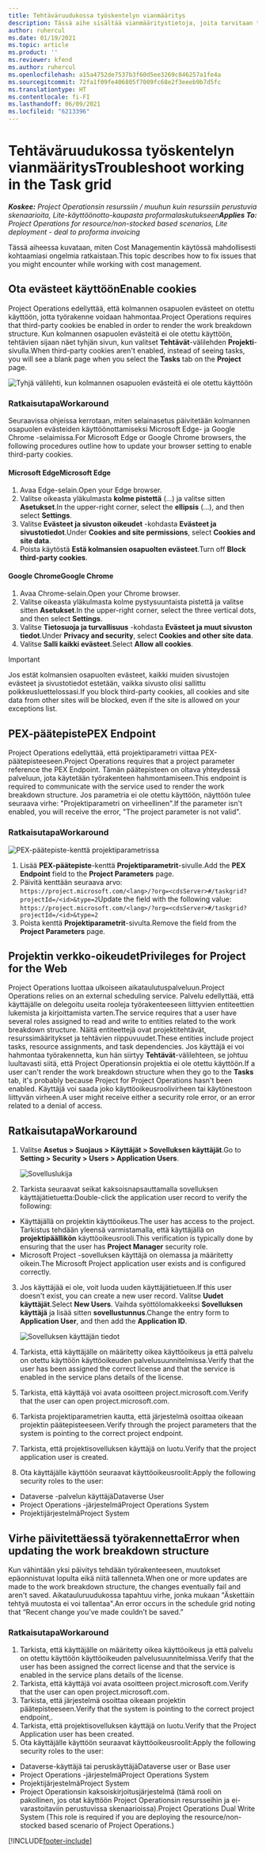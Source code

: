 ```yaml
---
title: Tehtäväruudukossa työskentelyn vianmääritys
description: Tässä aihe sisältää vianmääritystietoja, joita tarvitaan tehtäväruudukossa.
author: ruhercul
ms.date: 01/19/2021
ms.topic: article
ms.product: ''
ms.reviewer: kfend
ms.author: ruhercul
ms.openlocfilehash: a15a4752de7537b3f60d5ee3269c846257a1fe4a
ms.sourcegitcommit: 72fa1f09fe406805f7009fc68e2f3eeeb9b7d5fc
ms.translationtype: HT
ms.contentlocale: fi-FI
ms.lasthandoff: 06/09/2021
ms.locfileid: "6213396"
---
```

# <a name="troubleshoot-working-in-the-task-grid"></a><span data-ttu-id="0df86-103">Tehtäväruudukossa työskentelyn vianmääritys</span><span class="sxs-lookup"><span data-stu-id="0df86-103">Troubleshoot working in the Task grid</span></span> 

<span data-ttu-id="0df86-104">_**Koskee:** Project Operationsin resurssiin / muuhun kuin resurssiin perustuvia skenaarioita, Lite-käyttöönotto-kaupasta proformalaskutukseen_</span><span class="sxs-lookup"><span data-stu-id="0df86-104">_**Applies To:** Project Operations for resource/non-stocked based scenarios, Lite deployment - deal to proforma invoicing_</span></span>

<span data-ttu-id="0df86-105">Tässä aiheessa kuvataan, miten Cost Managementin käytössä mahdollisesti kohtaamiasi ongelmia ratkaistaan.</span><span class="sxs-lookup"><span data-stu-id="0df86-105">This topic describes how to fix issues that you might encounter while working with cost management.</span></span>

## <a name="enable-cookies"></a><span data-ttu-id="0df86-106">Ota evästeet käyttöön</span><span class="sxs-lookup"><span data-stu-id="0df86-106">Enable cookies</span></span>

<span data-ttu-id="0df86-107">Project Operations edellyttää, että kolmannen osapuolen evästeet on otettu käyttöön, jotta työrakenne voidaan hahmontaa.</span><span class="sxs-lookup"><span data-stu-id="0df86-107">Project Operations requires that third-party cookies be enabled in order to render the work breakdown structure.</span></span> <span data-ttu-id="0df86-108">Kun kolmannen osapuolen evästeitä ei ole otettu käyttöön, tehtävien sijaan näet tyhjän sivun, kun valitset **Tehtävät**-välilehden **Projekti**-sivulla.</span><span class="sxs-lookup"><span data-stu-id="0df86-108">When third-party cookies aren't enabled, instead of seeing tasks, you will see a blank page when you select the **Tasks** tab on the **Project** page.</span></span>

![Tyhjä välilehti, kun kolmannen osapuolen evästeitä ei ole otettu käyttöön](media/blankschedule.png)


### <a name="workaround"></a><span data-ttu-id="0df86-110">Ratkaisutapa</span><span class="sxs-lookup"><span data-stu-id="0df86-110">Workaround</span></span>
<span data-ttu-id="0df86-111">Seuraavissa ohjeissa kerrotaan, miten selainasetus päivitetään kolmannen osapuolen evästeiden käyttöönottamiseksi Microsoft Edge- ja Google Chrome -selaimissa.</span><span class="sxs-lookup"><span data-stu-id="0df86-111">For Microsoft Edge or Google Chrome browsers, the following procedures outline how to update your browser setting to enable third-party cookies.</span></span>

#### <a name="microsoft-edge"></a><span data-ttu-id="0df86-112">Microsoft Edge</span><span class="sxs-lookup"><span data-stu-id="0df86-112">Microsoft Edge</span></span>

1. <span data-ttu-id="0df86-113">Avaa Edge-selain.</span><span class="sxs-lookup"><span data-stu-id="0df86-113">Open your Edge browser.</span></span>
2. <span data-ttu-id="0df86-114">Valitse oikeasta yläkulmasta **kolme pistettä** (...) ja valitse sitten **Asetukset**.</span><span class="sxs-lookup"><span data-stu-id="0df86-114">In the upper-right corner, select the **ellipsis** (...), and then select **Settings**.</span></span>
3. <span data-ttu-id="0df86-115">Valitse **Evästeet ja sivuston oikeudet** -kohdasta **Evästeet ja sivustotiedot**.</span><span class="sxs-lookup"><span data-stu-id="0df86-115">Under **Cookies and site permissions**, select **Cookies and site data**.</span></span>
4. <span data-ttu-id="0df86-116">Poista käytöstä **Estä kolmansien osapuolten evästeet**.</span><span class="sxs-lookup"><span data-stu-id="0df86-116">Turn off **Block third-party cookies**.</span></span>

#### <a name="google-chrome"></a><span data-ttu-id="0df86-117">Google Chrome</span><span class="sxs-lookup"><span data-stu-id="0df86-117">Google Chrome</span></span>

1. <span data-ttu-id="0df86-118">Avaa Chrome-selain.</span><span class="sxs-lookup"><span data-stu-id="0df86-118">Open your Chrome browser.</span></span>
2. <span data-ttu-id="0df86-119">Valitse oikeasta yläkulmasta kolme pystysuuntaista pistettä ja valitse sitten **Asetukset**.</span><span class="sxs-lookup"><span data-stu-id="0df86-119">In the upper-right corner, select the three vertical dots, and then select **Settings**.</span></span>
3. <span data-ttu-id="0df86-120">Valitse **Tietosuoja ja turvallisuus** -kohdasta **Evästeet ja muut sivuston tiedot**.</span><span class="sxs-lookup"><span data-stu-id="0df86-120">Under **Privacy and security**, select **Cookies and other site data**.</span></span>
4. <span data-ttu-id="0df86-121">Valitse **Salli kaikki evästeet**.</span><span class="sxs-lookup"><span data-stu-id="0df86-121">Select **Allow all cookies**.</span></span>

> [!IMPORTANT]
> <span data-ttu-id="0df86-122">Jos estät kolmansien osapuolten evästeet, kaikki muiden sivustojen evästeet ja sivustotiedot estetään, vaikka sivusto olisi sallittu poikkeusluettelossasi.</span><span class="sxs-lookup"><span data-stu-id="0df86-122">If you block third-party cookies, all cookies and site data from other sites will be blocked, even if the site is allowed on your exceptions list.</span></span>

## <a name="pex-endpoint"></a><span data-ttu-id="0df86-123">PEX-päätepiste</span><span class="sxs-lookup"><span data-stu-id="0df86-123">PEX Endpoint</span></span>

<span data-ttu-id="0df86-124">Project Operations edellyttää, että projektiparametri viittaa PEX-päätepisteeseen.</span><span class="sxs-lookup"><span data-stu-id="0df86-124">Project Operations requires that a project parameter reference the PEX Endpoint.</span></span> <span data-ttu-id="0df86-125">Tämän päätepisteen on oltava yhteydessä palveluun, jota käytetään työrakenteen hahmontamiseen.</span><span class="sxs-lookup"><span data-stu-id="0df86-125">This endpoint is required to communicate with the service used to render the work breakdown structure.</span></span> <span data-ttu-id="0df86-126">Jos parametria ei ole otettu käyttöön, näyttöön tulee seuraava virhe: "Projektiparametri on virheellinen".</span><span class="sxs-lookup"><span data-stu-id="0df86-126">If the parameter isn't enabled, you will receive the error, "The project parameter is not valid".</span></span> 

### <a name="workaround"></a><span data-ttu-id="0df86-127">Ratkaisutapa</span><span class="sxs-lookup"><span data-stu-id="0df86-127">Workaround</span></span>
 ![PEX-päätepiste-kenttä projektiparametrissa](media/projectparameter.png)

1. <span data-ttu-id="0df86-129">Lisää **PEX-päätepiste**-kenttä **Projektiparametrit**-sivulle.</span><span class="sxs-lookup"><span data-stu-id="0df86-129">Add the **PEX Endpoint** field to the **Project Parameters** page.</span></span>
2. <span data-ttu-id="0df86-130">Päivitä kenttään seuraava arvo: `https://project.microsoft.com/<lang>/?org=<cdsServer>#/taskgrid?projectId=/<id>&type=2`</span><span class="sxs-lookup"><span data-stu-id="0df86-130">Update the field with the following value: `https://project.microsoft.com/<lang>/?org=<cdsServer>#/taskgrid?projectId=/<id>&type=2`</span></span>
3. <span data-ttu-id="0df86-131">Poista kenttä **Projektiparametrit**-sivulta.</span><span class="sxs-lookup"><span data-stu-id="0df86-131">Remove the field from the **Project Parameters** page.</span></span>

## <a name="privileges-for-project-for-the-web"></a><span data-ttu-id="0df86-132">Projektin verkko-oikeudet</span><span class="sxs-lookup"><span data-stu-id="0df86-132">Privileges for Project for the Web</span></span>

<span data-ttu-id="0df86-133">Project Operations luottaa ulkoiseen aikataulutuspalveluun.</span><span class="sxs-lookup"><span data-stu-id="0df86-133">Project Operations relies on an external scheduling service.</span></span> <span data-ttu-id="0df86-134">Palvelu edellyttää, että käyttäjälle on delegoitu useita rooleja työrakenteeseen liittyvien entiteettien lukemista ja kirjoittamista varten.</span><span class="sxs-lookup"><span data-stu-id="0df86-134">The service requires that a user have several roles assigned to read and write to entities related to the work breakdown structure.</span></span> <span data-ttu-id="0df86-135">Näitä entiteettejä ovat projektitehtävät, resurssimääritykset ja tehtävien riippuvuudet.</span><span class="sxs-lookup"><span data-stu-id="0df86-135">These entities include project tasks, resource assignments, and task dependencies.</span></span> <span data-ttu-id="0df86-136">Jos käyttäjä ei voi hahmontaa työrakennetta, kun hän siirtyy **Tehtävät**-välilehteen, se johtuu luultavasti siitä, että Project Operationsin projektia ei ole otettu käyttöön.</span><span class="sxs-lookup"><span data-stu-id="0df86-136">If a user can't render the work breakdown structure when they go to the **Tasks** tab, it's probably because Project for Project Operations hasn't been enabled.</span></span> <span data-ttu-id="0df86-137">Käyttäjä voi saada joko käyttöoikeusroolivirheen tai käytönestoon liittyvän virheen.</span><span class="sxs-lookup"><span data-stu-id="0df86-137">A user might receive either a security role error, or an error related to a denial of access.</span></span>


## <a name="workaround"></a><span data-ttu-id="0df86-138">Ratkaisutapa</span><span class="sxs-lookup"><span data-stu-id="0df86-138">Workaround</span></span>

1. <span data-ttu-id="0df86-139">Valitse **Asetus > Suojaus > Käyttäjät > Sovelluksen käyttäjät**.</span><span class="sxs-lookup"><span data-stu-id="0df86-139">Go to **Setting > Security > Users > Application Users**.</span></span>  

   ![Sovelluslukija](media/applicationuser.jpg)
   
2. <span data-ttu-id="0df86-141">Tarkista seuraavat seikat kaksoisnapsauttamalla sovelluksen käyttäjätietuetta:</span><span class="sxs-lookup"><span data-stu-id="0df86-141">Double-click the application user record to verify the following:</span></span>

 - <span data-ttu-id="0df86-142">Käyttäjällä on projektin käyttöoikeus.</span><span class="sxs-lookup"><span data-stu-id="0df86-142">The user has access to the project.</span></span> <span data-ttu-id="0df86-143">Tarkistus tehdään yleensä varmistamalla, että käyttäjällä on **projektipäällikön** käyttöoikeusrooli.</span><span class="sxs-lookup"><span data-stu-id="0df86-143">This verification is typically done by ensuring that the user has **Project Manager** security role.</span></span>
 - <span data-ttu-id="0df86-144">Microsoft Project -sovelluksen käyttäjä on olemassa ja määritetty oikein.</span><span class="sxs-lookup"><span data-stu-id="0df86-144">The Microsoft Project application user exists and is configured correctly.</span></span>
 
3. <span data-ttu-id="0df86-145">Jos käyttäjää ei ole, voit luoda uuden käyttäjätietueen.</span><span class="sxs-lookup"><span data-stu-id="0df86-145">If this user doesn't exist, you can create a new user record.</span></span> <span data-ttu-id="0df86-146">Valitse **Uudet käyttäjät**.</span><span class="sxs-lookup"><span data-stu-id="0df86-146">Select **New Users**.</span></span> <span data-ttu-id="0df86-147">Vaihda syöttölomakkeeksi **Sovelluksen käyttäjä** ja lisää sitten **sovellustunnus**.</span><span class="sxs-lookup"><span data-stu-id="0df86-147">Change the entry form to **Application User**, and then add the **Application ID**.</span></span>

   ![Sovelluksen käyttäjän tiedot](media/applicationuserdetails.jpg)

4. <span data-ttu-id="0df86-149">Tarkista, että käyttäjälle on määritetty oikea käyttöoikeus ja että palvelu on otettu käyttöön käyttöoikeuden palvelusuunnitelmissa.</span><span class="sxs-lookup"><span data-stu-id="0df86-149">Verify that the user has been assigned the correct license and that the service is enabled in the service plans details of the license.</span></span>
5. <span data-ttu-id="0df86-150">Tarkista, että käyttäjä voi avata osoitteen project.microsoft.com.</span><span class="sxs-lookup"><span data-stu-id="0df86-150">Verify that the user can open project.microsoft.com.</span></span>
6. <span data-ttu-id="0df86-151">Tarkista projektiparametrien kautta, että järjestelmä osoittaa oikeaan projektin päätepisteeseen.</span><span class="sxs-lookup"><span data-stu-id="0df86-151">Verify through the project parameters that the system is pointing to the correct project endpoint.</span></span>
7. <span data-ttu-id="0df86-152">Tarkista, että projektisovelluksen käyttäjä on luotu.</span><span class="sxs-lookup"><span data-stu-id="0df86-152">Verify that the project application user is created.</span></span>
8. <span data-ttu-id="0df86-153">Ota käyttäjälle käyttöön seuraavat käyttöoikeusroolit:</span><span class="sxs-lookup"><span data-stu-id="0df86-153">Apply the following security roles to the user:</span></span>

  - <span data-ttu-id="0df86-154">Dataverse -palvelun käyttäjä</span><span class="sxs-lookup"><span data-stu-id="0df86-154">Dataverse User</span></span>
  - <span data-ttu-id="0df86-155">Project Operations -järjestelmä</span><span class="sxs-lookup"><span data-stu-id="0df86-155">Project Operations System</span></span>
  - <span data-ttu-id="0df86-156">Projektijärjestelmä</span><span class="sxs-lookup"><span data-stu-id="0df86-156">Project System</span></span>

## <a name="error-when-updating-the-work-breakdown-structure"></a><span data-ttu-id="0df86-157">Virhe päivitettäessä työrakennetta</span><span class="sxs-lookup"><span data-stu-id="0df86-157">Error when updating the work breakdown structure</span></span>

<span data-ttu-id="0df86-158">Kun vähintään yksi päivitys tehdään työrakenteeseen, muutokset epäonnistuvat lopulta eikä niitä tallenneta.</span><span class="sxs-lookup"><span data-stu-id="0df86-158">When one or more updates are made to the work breakdown structure, the changes eventually fail and aren't saved.</span></span> <span data-ttu-id="0df86-159">Aikatauluruudukossa tapahtuu virhe, jonka mukaan "Äskettäin tehtyä muutosta ei voi tallentaa".</span><span class="sxs-lookup"><span data-stu-id="0df86-159">An error occurs in the schedule grid noting that “Recent change you’ve made couldn’t be saved.”</span></span>

### <a name="workaround"></a><span data-ttu-id="0df86-160">Ratkaisutapa</span><span class="sxs-lookup"><span data-stu-id="0df86-160">Workaround</span></span>

1. <span data-ttu-id="0df86-161">Tarkista, että käyttäjälle on määritetty oikea käyttöoikeus ja että palvelu on otettu käyttöön käyttöoikeuden palvelusuunnitelmissa.</span><span class="sxs-lookup"><span data-stu-id="0df86-161">Verify that the user has been assigned the correct license and that the service is enabled in the service plans details of the license.</span></span>
2. <span data-ttu-id="0df86-162">Tarkista, että käyttäjä voi avata osoitteen project.microsoft.com.</span><span class="sxs-lookup"><span data-stu-id="0df86-162">Verify that the user can open project.microsoft.com.</span></span>
3. <span data-ttu-id="0df86-163">Tarkista, että järjestelmä osoittaa oikeaan projektin päätepisteeseen.</span><span class="sxs-lookup"><span data-stu-id="0df86-163">Verify that the system is pointing to the correct project endpoint,.</span></span>
4. <span data-ttu-id="0df86-164">Tarkista, että projektisovelluksen käyttäjä on luotu.</span><span class="sxs-lookup"><span data-stu-id="0df86-164">Verify that the Project Application user has been created.</span></span>
5. <span data-ttu-id="0df86-165">Ota käyttäjälle käyttöön seuraavat käyttöoikeusroolit:</span><span class="sxs-lookup"><span data-stu-id="0df86-165">Apply the following security roles to the user:</span></span>
  
  - <span data-ttu-id="0df86-166">Dataverse-käyttäjä tai peruskäyttäjä</span><span class="sxs-lookup"><span data-stu-id="0df86-166">Dataverse user or Base user</span></span>
  - <span data-ttu-id="0df86-167">Project Operations -järjestelmä</span><span class="sxs-lookup"><span data-stu-id="0df86-167">Project Operations System</span></span>
  - <span data-ttu-id="0df86-168">Projektijärjestelmä</span><span class="sxs-lookup"><span data-stu-id="0df86-168">Project System</span></span>
  - <span data-ttu-id="0df86-169">Project Operationsin kaksoiskirjoitusjärjestelmä (tämä rooli on pakollinen, jos otat käyttöön Project Operationsin resursseihin ja ei-varastoitaviin perustuvissa skenaarioissa).</span><span class="sxs-lookup"><span data-stu-id="0df86-169">Project Operations Dual Write System (This role is required if you are deploying the resource/non-stocked based scenario of Project Operations.)</span></span>


[!INCLUDE[footer-include](../includes/footer-banner.md)]
